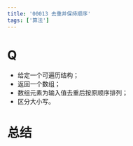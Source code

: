 ```yaml
---
title: '00013 去重并保持顺序'
tags: ['算法']
---
```


# Q

- 给定一个可遍历结构；
- 返回一个数组；
- 数组元素为输入值去重后按原顺序排列；
- 区分大小写。

# 总结

<script>
    function formatter(input) {
        const res = []
        const map = new Map()
        for (const x of input) {
            map.set(x, (map.get(x) || 0) + 1)
            if (map.get(x) === 1) {
                res.push(x)
            }
        }
        return res
    }
    console.log(formatter('abccba'))
    console.log(formatter('abccbaa'))
    console.log(formatter('abccbaab'))
</script>

